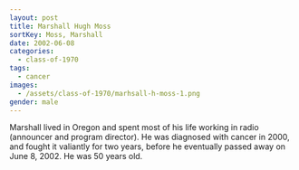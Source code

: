 ```yaml
---
layout: post
title: Marshall Hugh Moss
sortKey: Moss, Marshall
date: 2002-06-08
categories:
  - class-of-1970
tags:
  - cancer
images:
  - /assets/class-of-1970/marhsall-h-moss-1.png
gender: male
---
```

Marshall lived in Oregon and spent most of his life working in radio (announcer and program director). He was diagnosed with cancer in 2000, and fought it valiantly for two years, before he eventually passed away on June 8, 2002. He was 50 years old.
